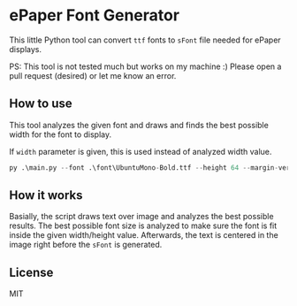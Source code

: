 # ePaper Font Generator

This little Python tool can convert `ttf` fonts to `sFont` file needed for ePaper displays.

PS: This tool is not tested much but works on my machine :) Please open a pull request (desired) or let me know an error.

## How to use

This tool analyzes the given font and draws and finds the best possible width for the font to display.

If `width` parameter is given, this is used instead of analyzed width value.

```python
py .\main.py --font .\font\UbuntuMono-Bold.ttf --height 64 --margin-vertical 1 --margin-horizontal 2
```

## How it works

Basially, the script draws text over image and analyzes the best possible results. The best possible font size is analyzed to make sure the font is fit inside the given width/height value. Afterwards, the text is centered in the image right before the `sFont` is generated.

## License

MIT